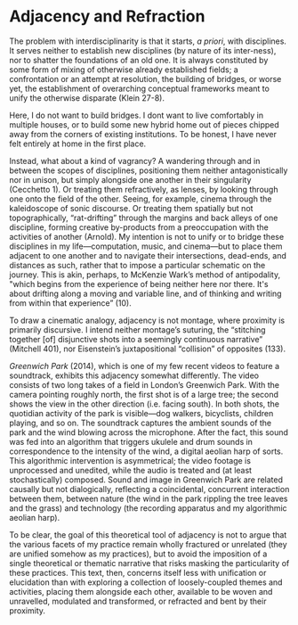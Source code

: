 # Adjacency and Refraction

The problem with interdisciplinarity is that it starts, _a priori_, with disciplines. It serves neither to establish new disciplines (by nature of its inter-ness), nor to shatter the foundations of an old one. It is always constituted by some form of mixing of otherwise already established fields; a confrontation or an attempt at resolution, the building of bridges, or worse yet, the establishment of overarching conceptual frameworks meant to unify the otherwise disparate (Klein 27-8).

Here, I do not want to build bridges. I dont want to live comfortably in multiple houses, or to build some new hybrid home out of pieces chipped away from the corners of existing institutions. To be honest, I have never felt entirely at home in the first place.

Instead, what about a kind of vagrancy? A wandering through and in between the scopes of disciplines, positioning them neither antagonistically nor in unison, but simply alongside one another in their singularity (Cecchetto 1). Or treating them refractively, as lenses, by looking through one onto the field of the other. Seeing, for example, cinema through the kaleidoscope of sonic discourse. Or treating them spatially but not topographically, “rat-drifting” through the margins and back alleys of one discipline, forming creative by-products from a preoccupation with the activities of another (Arnold). My intention is not to unify or to bridge these disciplines in my life—computation, music, and cinema—but to place them adjacent to one another and to navigate their intersections, dead-ends, and distances as such, rather that to impose a particular schematic on the journey. This is akin, perhaps, to McKenzie Wark’s method of antipodality, "which begins from the experience of being neither here nor there. It's about drifting along a moving and variable line, and of thinking and writing from within that experience” (10).

To draw a cinematic analogy, adjacency is not montage, where proximity is primarily discursive. I intend neither montage’s suturing, the “stitching together [of] disjunctive shots into a seemingly continuous narrative” (Mitchell 401), nor Eisenstein’s juxtapositional “collision” of opposites (133).

_Greenwich Park_ (2014), which is one of my few recent videos to feature a soundtrack, exhibits this adjacency somewhat differently. The video consists of two long takes of a field in London’s Greenwich Park. With the camera pointing roughly north, the first shot is of a large tree; the second shows the view in the other direction (i.e. facing south). In both shots, the quotidian activity of the park is visible—dog walkers, bicyclists, children playing, and so on. The soundtrack captures the ambient sounds of the park and the wind blowing across the microphone. After the fact, this sound was fed into an algorithm that triggers ukulele and drum sounds in correspondence to the intensity of the wind, a digital aeolian harp of sorts. This algorithmic intervention is asymmetrical; the video footage is unprocessed and unedited, while the audio is treated and (at least stochastically) composed.
Sound and image in Greenwich Park are related causally but not dialogically, reflecting a coincidental, concurrent interaction between them, between nature (the wind in the park rippling the tree leaves and the grass) and technology (the recording apparatus and my algorithmic aeolian harp).

To be clear, the goal of this theoretical tool of adjacency is not to argue that the various facets of my practice remain wholly fractured or unrelated (they are unified somehow as my practices), but to avoid the imposition of a single theoretical or thematic narrative that risks masking the particularity of these practices. This text, then, concerns itself less with unification or elucidation than with exploring a collection of loosely-coupled themes and activities, placing them alongside each other, available to be woven and unravelled, modulated and transformed, or refracted and bent by their proximity.
